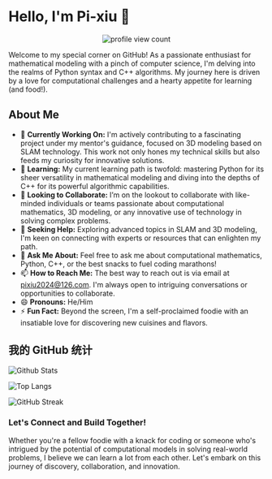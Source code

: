 # Hello, I'm Pi-xiu 👋

<p align="center">
  <img src="https://komarev.com/ghpvc/?username=zzyss-marker" alt="profile view count">
</p>

Welcome to my special corner on GitHub! As a passionate enthusiast for mathematical modeling with a pinch of computer science, I'm delving into the realms of Python syntax and C++ algorithms. My journey here is driven by a love for computational challenges and a hearty appetite for learning (and food!).

## About Me

- 🔭 **Currently Working On:** I'm actively contributing to a fascinating project under my mentor's guidance, focused on 3D modeling based on SLAM technology. This work not only hones my technical skills but also feeds my curiosity for innovative solutions.
- 🌱 **Learning:** My current learning path is twofold: mastering Python for its sheer versatility in mathematical modeling and diving into the depths of C++ for its powerful algorithmic capabilities.
- 👯 **Looking to Collaborate:** I’m on the lookout to collaborate with like-minded individuals or teams passionate about computational mathematics, 3D modeling, or any innovative use of technology in solving complex problems.
- 🤔 **Seeking Help:** Exploring advanced topics in SLAM and 3D modeling, I'm keen on connecting with experts or resources that can enlighten my path.
- 💬 **Ask Me About:** Feel free to ask me about computational mathematics, Python, C++, or the best snacks to fuel coding marathons!
- 📫 **How to Reach Me:** The best way to reach out is via email at pixiu2024@126.com. I'm always open to intriguing conversations or opportunities to collaborate.
- 😄 **Pronouns:** He/Him
- ⚡ **Fun Fact:** Beyond the screen, I'm a self-proclaimed foodie with an insatiable love for discovering new cuisines and flavors. 

## 我的 GitHub 统计

<!-- GitHub 统计卡片 -->
![Github Stats](https://github-readme-stats.vercel.app/api?username=zzyss-marker&show_icons=true&theme=radical&include_all_commits=true)

<!-- 语言统计 -->
![Top Langs](https://github-readme-stats.vercel.app/api/top-langs/?username=zzyss-marker&layout=compact&theme=radical&hide_border=true)

<!-- 连续贡献统计 -->
![GitHub Streak](https://github-readme-streak-stats.herokuapp.com/?user=zzyss-marker&theme=radical&hide_border=true)

### Let's Connect and Build Together!

Whether you're a fellow foodie with a knack for coding or someone who's intrigued by the potential of computational models in solving real-world problems, I believe we can learn a lot from each other. Let's embark on this journey of discovery, collaboration, and innovation.
